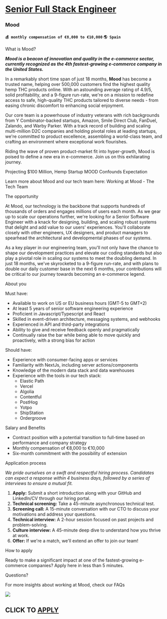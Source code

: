 # [Senior Full Stack Engineer](https://www.remotewlb.com/apply/senior-full-stack-engineer-84212)  
### Mood  
#### `💰 monthly compensation of €8,000 to €10,000` `🌎 Spain`  

What is Mood?

_**Mood is a beacon of innovation and quality in the e-commerce sector, currently recognized as the 4th fastest-growing e-commerce company in the United States.**_

In a remarkably short time span of just 18 months, **Mood** has become a trusted name, helping over 500,000 customers find the highest quality hemp THC products online. With an astounding average rating of 4.9/5, solid profitability, and a 9-figure run-rate, we're on a mission to redefine access to safe, high-quality THC products tailored to diverse needs - from easing chronic discomfort to enhancing social enjoyment.

Our core team is a powerhouse of industry veterans with rich backgrounds from Y Combinator-backed startups, Amazon, Smile Direct Club, FanDuel, Zalando, and Warby Parker. With a track record of building and scaling multi-million D2C companies and holding pivotal roles at leading startups, we're committed to product excellence, assembling a world-class team, and crafting an environment where exceptional work flourishes.

Riding the wave of proven product-market fit into hyper-growth, Mood is poised to define a new era in e-commerce. Join us on this exhilarating journey.

Projecting $100 Million, Hemp Startup MOOD Confounds Expectation

Learn more about Mood and our tech team here: Working at Mood - The Tech Team

The opportunity

At Mood, our technology is the backbone that supports hundreds of thousands of orders and engages millions of users each month. As we gear up to scale our operations further, we're looking for a Senior Software Engineer with a knack for designing, building, and scaling robust systems that delight and add value to our users' experiences. You'll collaborate closely with other engineers, UX designers, and product managers to spearhead the architectural and developmental phases of our systems.

As a key player in our engineering team, you'll not only have the chance to shape our development practices and elevate our coding standards but also play a pivotal role in scaling our systems to meet the doubling demand. In just 18 months, we've skyrocketed to a 9-figure run-rate, and with plans to double our daily customer base in the next 6 months, your contributions will be critical to our journey towards becoming an e-commerce legend.

About you

Must have:

  * Available to work on US or EU business hours (GMT-5 to GMT+2)
  * At least 5 years of senior software engineering experience
  * Proficient in Javascript/Typescript and React
  * Skilled in event-driven architecture, messaging systems, and webhooks
  * Experienced in API and third-party integrations
  * Ability to give and receive feedback openly and pragmatically
  * Continually raise the bar while being able to move quickly and proactively, with a strong bias for action

Should have:

  * Experience with consumer-facing apps or services
  * Familiarity with NextJs, including server actions/components
  * Knowledge of the modern data stack and data warehouses
  * Experience with the tools in our tech stack: 
    * Elastic Path
    * Vercel
    * Algolia
    * Contentful
    * PostHog
    * Yotpo
    * ShipStation
    * Ordergroove

Salary and Benefits

  * Contract position with a potential transition to full-time based on performance and company strategy
  * Monthly compensation of €8,000 to €10,000
  * Six-month commitment with the possibility of extension

Application process

_We pride ourselves on a swift and respectful hiring process. Candidates can expect a response within 4 business days, followed by a series of interviews to ensure a mutual fit._

  1. **Apply:** Submit a short introduction along with your GitHub and LinkedIn/CV through our hiring portal.
  2. **Technical screening:** Take a 45-minute asynchronous technical test.
  3. **Screening call:** A 15-minute conversation with our CTO to discuss your motivations and address your questions.
  4. **Technical interview:** A 2-hour session focused on past projects and problem-solving.
  5. **Culture interview:** A 45-minute deep dive to understand how you thrive at work.
  6. **Offer:** If we're a match, we'll extend an offer to join our team!

How to apply

Ready to make a significant impact at one of the fastest-growing e-commerce companies? Apply here in less than 5 minutes.

Questions?

For more insights about working at Mood, check our FAQs

![](https://remotive.com/job/track/1901865/blank.gif?source=public_api)  
## CLICK TO [APPLY](https://www.remotewlb.com/apply/senior-full-stack-engineer-84212)

